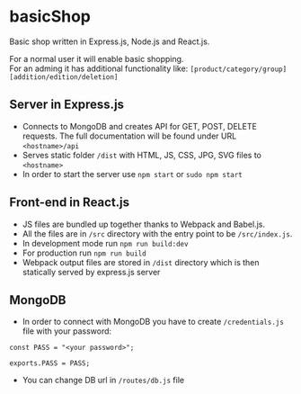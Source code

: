 # basicShop
Basic shop written in Express.js, Node.js and React.js.

For a normal user it will enable basic shopping. \
For an adming it has additional functionality like: `[product/category/group]` `[addition/edition/deletion]`


## Server in Express.js
- Connects to MongoDB and creates API for GET, POST, DELETE requests. The full documentation will be found under URL `<hostname>/api`
- Serves static folder `/dist` with HTML, JS, CSS, JPG, SVG files to `<hostname>`
- In order to start the server use `npm start` or `sudo npm start`

## Front-end in React.js
- JS files are bundled up together thanks to Webpack and Babel.js.
- All the files are in `/src` directory with the entry point to be `/src/index.js`.
- In development mode run `npm run build:dev` 
- For production run `npm run build`
- Webpack output files are stored in `/dist` directory which is then statically served by express.js server

## MongoDB
- In order to connect with MongoDB you have to create `/credentials.js` file with your password:
```node
const PASS = "<your password>";

exports.PASS = PASS;
```
- You can change DB url in `/routes/db.js` file
